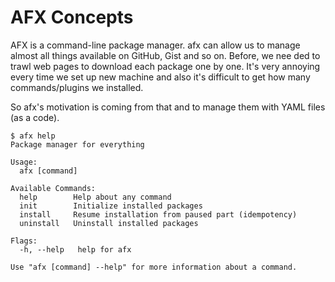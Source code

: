# AFX Concepts

AFX is a command-line package manager. afx can allow us to manage almost all things available on GitHub, Gist and so on. Before, we nee ded to trawl web pages to download each package one by one. It's very annoying every time we set up new machine and also it's difficult to get how many commands/plugins we installed.

So afx's motivation is coming from that and to manage them with YAML files (as a code).

```console
$ afx help
Package manager for everything

Usage:
  afx [command]

Available Commands:
  help        Help about any command
  init        Initialize installed packages
  install     Resume installation from paused part (idempotency)
  uninstall   Uninstall installed packages

Flags:
  -h, --help   help for afx

Use "afx [command] --help" for more information about a command.
```
